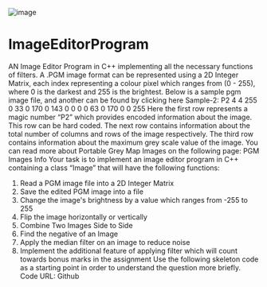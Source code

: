 ![image](https://github.com/SyedAounHaiderSherazi/ImageEditorProgram/assets/168753404/de52b104-dbbd-41b2-8498-82c2fb8edde9)
# ImageEditorProgram
AN Image Editor Program in C++ implementing all the necessary functions of filters.
A .PGM image format can be represented using a 2D Integer Matrix, each index representing a colour pixel which ranges from (0 - 255), where 0 is the darkest and 255 is the brightest. Below is a sample pgm image file, and another can be found by clicking here Sample-2: 
P2
4 4
255
0 33 0 170
0 143 0 0
0 0 63 0
170 0 0 255
Here the first row represents a magic number “P2” which provides encoded information about the image. This row can be hard coded. The next row contains information about the total number of columns and rows of the image respectively. The third row contains information about the maximum grey scale value of the image. You can read more about Portable Grey Map Images on the following page: PGM Images Info
Your task is to implement an image editor program in C++ containing a class “Image” that will have the following functions:
1. Read a PGM image file into a 2D Integer Matrix
2. Save the edited PGM image into a file
3. Change the image's brightness by a value which ranges from -255 to 255
4. Flip the image horizontally or vertically
5. Combine Two Images Side to Side
6. Find the negative of an Image
7. Apply the median filter on an image to reduce noise
8. Implement the additional feature of applying filter which will count towards bonus marks in the assignment
Use the following skeleton code as a starting point in order to understand the question more briefly. Code URL: Github
